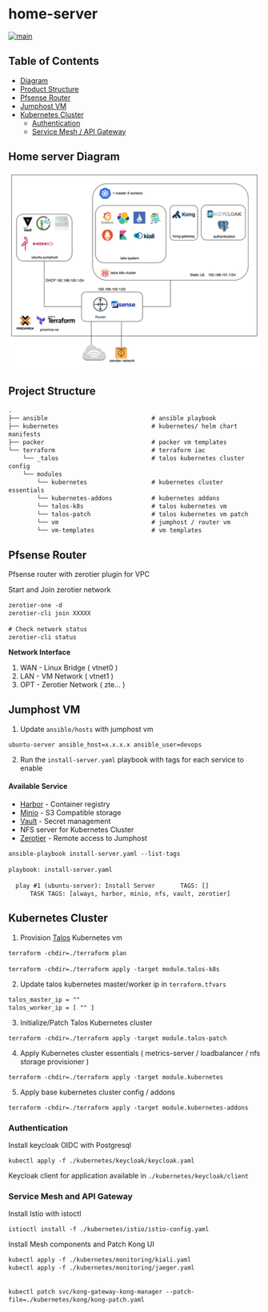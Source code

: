 # home-server

[![main](https://github.com/guyzsarun/home-server/actions/workflows/main.yml/badge.svg)](https://github.com/guyzsarun/home-server/actions/workflows/main.yml)


## Table of Contents

- [Diagram](#home-server-diagram)
- [Product Structure](#project-structure)
- [Pfsense Router](#pfsense-router)
- [Jumphost VM](#jumphost-vm)
- [Kubernetes Cluster](#kubernetes-cluster)
  - [Authentication](#authentication)
  - [Service Mesh / API Gateway](#service-mesh-and-api-gateway)



## Home server Diagram

![proxmox](./assets/proxmox.jpg)



## Project Structure
```
.
├── ansible                             # ansible playbook
├── kubernetes                          # kubernetes/ helm chart manifests
├── packer                              # packer vm templates
└── terraform                           # terraform iac
    └── _talos                          # talos kubernetes cluster config
    └── modules                         
        └── kubernetes                  # kubernetes cluster essentials
        └── kubernetes-addons           # kubernetes addons
        └── talos-k8s                   # talos kubernetes vm
        └── talos-patch                 # talos kubernetes vm patch
        └── vm                          # jumphost / router vm
        └── vm-templates                # vm templates
```


## Pfsense Router
Pfsense router with zerotier plugin for VPC

Start and Join zerotier network
```
zerotier-one -d
zerotier-cli join XXXXX

# Check network status
zerotier-cli status
```

**Network Interface**
1. WAN - Linux Bridge ( vtnet0 )
2. LAN - VM Network   ( vtnet1 )
3. OPT - Zerotier Network ( zte... )

## Jumphost VM

1. Update `ansible/hosts` with jumphost vm 

```
ubuntu-server ansible_host=x.x.x.x ansible_user=devops
```

2. Run the `install-server.yaml` playbook with tags for each service to enable

#### Available Service
- [Harbor](https://goharbor.io/) - Container registry
- [Minio](https://min.io/)  - S3 Compatible storage
- [Vault](https://www.hashicorp.com/products/vault)  - Secret management
- NFS server for Kubernetes Cluster
- [Zerotier](https://www.zerotier.com/) - Remote access to Jumphost
```
ansible-playbook install-server.yaml --list-tags

playbook: install-server.yaml

  play #1 (ubuntu-server): Install Server       TAGS: []
      TASK TAGS: [always, harbor, minio, nfs, vault, zerotier]
```


## Kubernetes Cluster
1. Provision [Talos](https://www.talos.dev/) Kubernetes vm

```
terraform -chdir=./terraform plan

terraform -chdir=./terraform apply -target module.talos-k8s
```
2. Update talos kubernetes master/worker ip in `terraform.tfvars` 
```
talos_master_ip = ""
talos_worker_ip = [ "" ]
```
3. Initialize/Patch Talos Kubernetes cluster

```
terraform -chdir=./terraform apply -target module.talos-patch
```
4. Apply Kubernetes cluster essentials ( metrics-server / loadbalancer / nfs storage provisioner )
```
terraform -chdir=./terraform apply -target module.kubernetes
```

5. Apply base kubernetes cluster config / addons
```
terraform -chdir=./terraform apply -target module.kubernetes-addons
```
### Authentication

Install keycloak OIDC with Postgresql
```
kubectl apply -f ./kubernetes/keycloak/keycloak.yaml
```
Keycloak client for application available in `./kubernetes/keycloak/client`

### Service Mesh and  API Gateway

Install Istio with istoctl
```
istioctl install -f ./kubernetes/istio/istio-config.yaml 
```
Install Mesh components and Patch Kong UI
```
kubectl apply -f ./kubernetes/monitoring/kiali.yaml 
kubectl apply -f ./kubernetes/monitoring/jaeger.yaml 


kubectl patch svc/kong-gateway-kong-manager --patch-file=./kubernetes/kong/kong-patch.yaml
```
